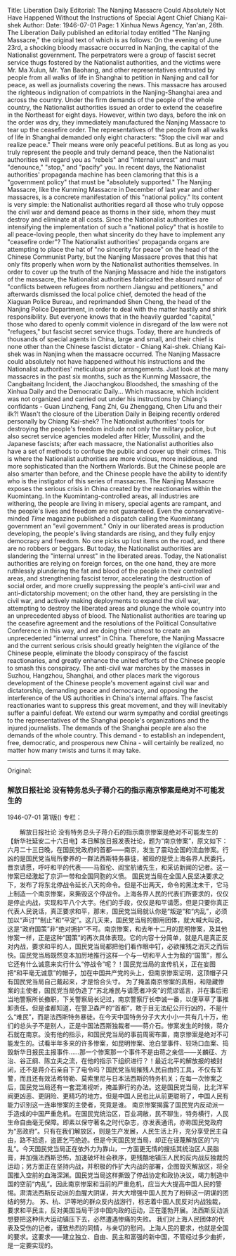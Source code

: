 Title: Liberation Daily Editorial: The Nanjing Massacre Could Absolutely Not Have Happened Without the Instructions of Special Agent Chief Chiang Kai-shek
Author:
Date: 1946-07-01
Page: 1
Xinhua News Agency, Yan'an, 26th. The Liberation Daily published an editorial today entitled "The Nanjing Massacre," the original text of which is as follows:
On the evening of June 23rd, a shocking bloody massacre occurred in Nanjing, the capital of the Nationalist government. The perpetrators were a group of fascist secret service thugs fostered by the Nationalist authorities, and the victims were Mr. Ma Xulun, Mr. Yan Baohang, and other representatives entrusted by people from all walks of life in Shanghai to petition in Nanjing and call for peace, as well as journalists covering the news. This massacre has aroused the righteous indignation of compatriots in the Nanjing-Shanghai area and across the country.
Under the firm demands of the people of the whole country, the Nationalist authorities issued an order to extend the ceasefire in the Northeast for eight days. However, within two days, before the ink on the order was dry, they immediately manufactured the Nanjing Massacre to tear up the ceasefire order. The representatives of the people from all walks of life in Shanghai demanded only eight characters: "Stop the civil war and realize peace." Their means were only peaceful petitions. But as long as you truly represent the people and truly demand peace, then the Nationalist authorities will regard you as "rebels" and "internal unrest" and must "denounce," "stop," and "pacify" you. In recent days, the Nationalist authorities' propaganda machine has been clamoring that this is a "government policy" that must be "absolutely supported." The Nanjing Massacre, like the Kunming Massacre in December of last year and other massacres, is a concrete manifestation of this "national policy." Its content is very simple: the Nationalist authorities regard all those who truly oppose the civil war and demand peace as thorns in their side, whom they must destroy and eliminate at all costs. Since the Nationalist authorities are intensifying the implementation of such a "national policy" that is hostile to all peace-loving people, then what sincerity do they have to implement any "ceasefire order"? The Nationalist authorities' propaganda organs are attempting to place the hat of "no sincerity for peace" on the head of the Chinese Communist Party, but the Nanjing Massacre proves that this hat only fits properly when worn by the Nationalist authorities themselves.
In order to cover up the truth of the Nanjing Massacre and hide the instigators of the massacre, the Nationalist authorities fabricated the absurd rumor of "conflicts between refugees from northern Jiangsu and petitioners," and afterwards dismissed the local police chief, demoted the head of the Xiaguan Police Bureau, and reprimanded Shen Cheng, the head of the Nanjing Police Department, in order to deal with the matter hastily and shirk responsibility. But everyone knows that in the heavily guarded "capital," those who dared to openly commit violence in disregard of the law were not "refugees," but fascist secret service thugs. Today, there are hundreds of thousands of special agents in China, large and small, and their chief is none other than the Chinese fascist dictator - Chiang Kai-shek. Chiang Kai-shek was in Nanjing when the massacre occurred. The Nanjing Massacre could absolutely not have happened without his instructions and the Nationalist authorities' meticulous prior arrangements. Just look at the many massacres in the past six months, such as the Kunming Massacre, the Cangbaitang Incident, the Jiaochangkou Bloodshed, the smashing of the Xinhua Daily and the Democratic Daily... Which massacre, which incident was not organized and carried out under his instructions by Chiang's confidants - Guan Linzheng, Fang Zhi, Gu Zhenggang, Chen Lifu and their ilk?! Wasn't the closure of the Liberation Daily in Beiping recently ordered personally by Chiang Kai-shek? The Nationalist authorities' tools for destroying the people's freedom include not only the military police, but also secret service agencies modeled after Hitler, Mussolini, and the Japanese fascists; after each massacre, the Nationalist authorities also have a set of methods to confuse the public and cover up their crimes. This is where the Nationalist authorities are more vicious, more insidious, and more sophisticated than the Northern Warlords. But the Chinese people are also smarter than before, and the Chinese people have the ability to identify who is the instigator of this series of massacres.
The Nanjing Massacre exposes the serious crisis in China created by the reactionaries within the Kuomintang. In the Kuomintang-controlled areas, all industries are withering, the people are living in misery, special agents are rampant, and the people's lives and freedom are not guaranteed. Even the conservative-minded *Time* magazine published a dispatch calling the Kuomintang government an "evil government." Only in our liberated areas is production developing, the people's living standards are rising, and they fully enjoy democracy and freedom. No one picks up lost items on the road, and there are no robbers or beggars. But today, the Nationalist authorities are slandering the "internal unrest" in the liberated areas. Today, the Nationalist authorities are relying on foreign forces, on the one hand, they are more ruthlessly plundering the fat and blood of the people in their controlled areas, and strengthening fascist terror, accelerating the destruction of social order, and more cruelly suppressing the people's anti-civil war and anti-dictatorship movement; on the other hand, they are persisting in the civil war, and actively making deployments to expand the civil war, attempting to destroy the liberated areas and plunge the whole country into an unprecedented abyss of blood. The Nationalist authorities are tearing up the ceasefire agreement and the resolutions of the Political Consultative Conference in this way, and are doing their utmost to create an unprecedented "internal unrest" in China. Therefore, the Nanjing Massacre and the current serious crisis should greatly heighten the vigilance of the Chinese people, eliminate the bloody conspiracy of the fascist reactionaries, and greatly enhance the united efforts of the Chinese people to smash this conspiracy.
The anti-civil war marches by the masses in Suzhou, Hangzhou, Shanghai, and other places mark the vigorous development of the Chinese people's movement against civil war and dictatorship, demanding peace and democracy, and opposing the interference of the US authorities in China's internal affairs. The fascist reactionaries want to suppress this great movement, and they will inevitably suffer a painful defeat.
We extend our warm sympathy and cordial greetings to the representatives of the Shanghai people's organizations and the injured journalists. The demands of the Shanghai people are also the demands of the whole country. This demand - to establish an independent, free, democratic, and prosperous new China - will certainly be realized, no matter how many twists and turns it may take.



<hr /> 

Original: 


### 解放日报社论  没有特务总头子蒋介石的指示南京惨案是绝对不可能发生的

1946-07-01
第1版()
专栏：

　　解放日报社论
    没有特务总头子蒋介石的指示南京惨案是绝对不可能发生的
    【新华社延安二十六日电】本日解放日报发表社论，题为“南京惨案”，原文如下：
    六月二十三日晚，在国民党政府的首都——南京，发生了震动全国的流血惨案。行凶的是国民党当局所豢养的一群法西斯特务暴徒，被殴的是受上海各界人民委托，晋京请愿，呼吁和平的代表——马叙伦、阎宝航诸先生，和采访新闻的记者。这一惨案已经激起了京沪一带和全国同胞的义愤。
    国民党当局在全国人民坚决要求之下，发布了将东北停战令延长八天的命令。但是不出两天，命令的黑沈未干，它马上制造一个南京惨案，来撕毁这个停战令。上海各界人民的代表们所要求的，仅仅是停止内战，实现和平八个大字。他们的手段，仅仅是和平请愿。但是只要你真正代表人民说话，真正要求和平，那末，国民党当局就认你是“叛逆”和“内乱”，必须加以“声讨”“制止”和“平定”。这几天来，国民党当局的御用团体，就大喊大叫说，这是“政府国策”非“绝对拥护”不可。南京惨案，和去年十二月的昆明惨案，及其他惨案一样，正是这种“国策”的再次具体表现。它的内容十分简单，就是凡是真正反对内战，要求和平的人，国民党当局都把他们看作眼中钉，必欲摧残之消灭之而后快。国民党当局既然变本加厉地推行这样一个与一切和平人士为敌的“国策”，那么它还有什么诚意来实行什么“停战令”呢？！国民党当局的宣传机关，正在妄图把“和平毫无诚意”的帽子，加在中国共产党的头上，但南京惨案证明，这顶帽子只有国民党当局自己戴起来，才是恰合头寸。
    为了掩盖南京惨案的真相，和隐藏惨案的主使者，国民党当局伪造了“苏北难民与请愿者冲突”的荒谬谣言，并在事后把当地警察所长撤职，下关警察局长记过，南京警察厅长申诚一番，以便草草了事推卸责任。但是谁都知道，在警卫森严的“首都”，敢于目无法纪公开行凶的，不是什么“难民”，而是法西斯特务暴徒。在今天中国特务分子大大小小一共有几十万，他们的总头子不是别人，正是中国法西斯独裁者——蒋介石。惨案发生的时候，蒋介石就在南京。没有他的指示，和国民党当局的事前周密布置，南京惨案是绝对不可能发生的。试看半年多来的许多惨案，如昆明惨案、沧白堂事件、较场口血案、捣毁新华日报民主报事件……那一个惨案那一个事件不是由蒋之亲信——关麟征、方治、谷正纲、陈立夫之流，在他的指示下组织进行？！最近北平的解放报的被封闭，还不是蒋介石亲自下了电令吗？国民党当局摧残人民自由的工具，不仅有军警，而且还有效法希特勒、莫索里尼与日本法西斯的特务机关；在每一次惨案之后，国民党当局还有一套混淆视听，掩盖罪行的办法。这是国民党当局，比北洋军阀更凶恶、更阴险、更精巧的地方。但是中国人民也比从前更聪明了，中国人民有能力识别这一连串惨案的主使者，究竟是谁。
    南京惨案揭露了国民党内反动派一手造成的中国严重危机。在国民党统治区，百业凋敝，民不聊生，特务横行，人民生命自由毫无保障。即素以保守著名之时代杂志，亦发表通讯，亦称国民党政府为“恶政府”。只有在我们解放区，则是生产发展，人民生活上升，充分享受民主自由，路不拾遗，盗匪乞丐绝迹。但是今天国民党当局，却正在诬蔑解放区的“内乱”。今天国民党当局正在依外力为靠山，一方面更无情的搜括其统治区人民脂膏，并加强法西斯恐怖，加速破坏社会秩序，更残酷地镇压人民的反内战反独裁的运动；另方面正在坚持内战，并积极的作扩大内战的部署，企图毁灭解放区，将全国推入空前的血海深渊。国民党当局这样撕毁了停战协定和政协决议，竭力制造中国的空前“内乱”。因此南京惨案和当前的严重危机，应当大大提高中国人民的警惕。肃清法西斯反动派的血腥大阴谋，并大大增强中国人民为了粉碎这一阴谋的团结的努力。
    苏、杭、沪等地的群众反内战游行，标志着中国人民反对内战独裁，要求和平民主，反对美国当局干涉中国内政的运动，正在蓬勃开展。法西斯反动派想要把这种伟大运动镇压下去，必然遭遇惨痛的失败。
    我们对上海人民团体的代表及受伤的记者，谨致热烈的同情，与亲切的慰问。上海人民的要求，也就是全国的要求。这要求——建立独立、自由、民主和富强的新中国，不管经过多少曲折，是一定要实现的。
